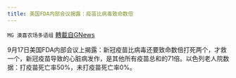 ```yaml
---
title: 美国FDA内部会议揭露：疫苗比病毒致命数倍
---
```

`MG 澳喜农场多语组` [轉載自GNews](https://gnews.org/zh-hans/1550009/)

9月17日美国FDA内部会议上揭露：新冠疫苗比病毒还要致命数倍打死两个，才救一个，新冠疫苗导致的心脏病发作，是其他所有疫苗总和的71倍。以色列老人院数据：打疫苗死亡率50%，未打疫苗死亡率0%。
